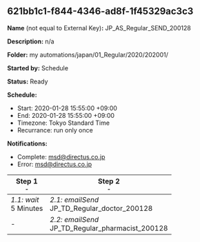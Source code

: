 ## 621bb1c1-f844-4346-ad8f-1f45329ac3c3

**Name** (not equal to External Key)**:** JP_AS_Regular_SEND_200128

**Description:** n/a

**Folder:** my automations/japan/01_Regular/2020/202001/

**Started by:** Schedule

**Status:** Ready

**Schedule:**

* Start: 2020-01-28 15:55:00 +09:00
* End: 2020-01-28 15:55:00 +09:00
* Timezone: Tokyo Standard Time
* Recurrance: run only once

**Notifications:**

* Complete: msd@directus.co.jp
* Error: msd@directus.co.jp

| Step 1<br>_<small>-</small>_ | Step 2<br>_<small>-</small>_ |
| --- | --- |
| _1.1: wait_<br>5 Minutes | _2.1: emailSend_<br>JP_TD_Regular_doctor_200128 |
| - | _2.2: emailSend_<br>JP_TD_Regular_pharmacist_200128 |
